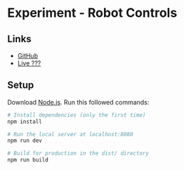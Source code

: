 # Experiment - Robot Controls

## Links

- [GitHub](https://github.com/brunosimon/experiment-robot-controls)
- [Live ???]()

## Setup

Download [Node.js](https://nodejs.org/en/download/).
Run this followed commands:

``` bash
# Install dependencies (only the first time)
npm install

# Run the local server at localhost:8080
npm run dev

# Build for production in the dist/ directory
npm run build
```